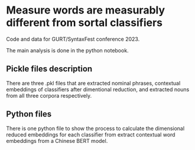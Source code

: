 # Measure words are measurably different from sortal classifiers
Code and data for GURT/SyntaxFest conference 2023.

The main analysis is done in the python notebook.

## Pickle files description
There are three .pkl files that are extracted nominal phrases, contextual embeddings of classifiers after dimentional reduction, and extracted nouns from all three corpora respectively.

## Python files
There is one python file to show the process to calculate the dimensional reduced embeddings for each classifier from extract contextual word embeddings from a Chinese BERT model.

